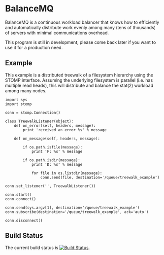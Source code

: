 BalanceMQ
=========
BalanceMQ is a continuous workload balancer that knows how to efficiently and automatically distribute work evenly among many (tens of thousands) of servers with minimal communications overhead.

This program is still in development, please come back later if you want to use it for a production need.

Example
-------
This example is a distributed treewalk of a filesystem hierarchy using the STOMP interface. Assuming the underlying filesystem is parallel (i.e. has multiple read heads), this will distribute and balance the stat(2) workload among many nodes.

```
import sys 
import stomp

conn = stomp.Connection()

class TreewalkListener(object):
    def on_error(self, headers, message):
        print 'received an error %s' % message

    def on_message(self, headers, message):

        if os.path.isfile(message):
            print 'F: %s' % message

        if os.path.isdir(message):
            print 'D: %s' % message

            for file in os.listdir(message):
                conn.send(file, destination='/queue/treewalk_example')

conn.set_listener('', TreewalkListener())

conn.start()
conn.connect()

conn.send(sys.argv[1], destination='/queue/treewalk_example')
conn.subscribe(destination='/queue/treewalk_example', ack='auto')

conn.disconnect()
```

Build Status
------------
The current build status is [![Build Status](https://travis-ci.org/fintler/balancemq.png?branch=master)](https://travis-ci.org/fintler/balancemq).
